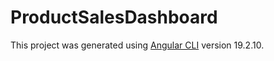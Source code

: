 # ProductSalesDashboard

This project was generated using [Angular CLI](https://github.com/angular/angular-cli) version 19.2.10.

